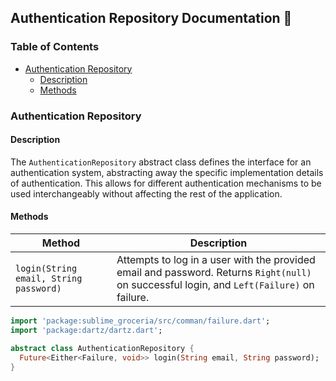 ## Authentication Repository Documentation 🔐

### Table of Contents

* [Authentication Repository](#authentication-repository)
    * [Description](#description)
    * [Methods](#methods)

### Authentication Repository

#### Description

The `AuthenticationRepository` abstract class defines the interface for an authentication system, abstracting away the specific implementation details of authentication. This allows for different authentication mechanisms to be used interchangeably without affecting the rest of the application.

#### Methods

| Method | Description |
|---|---|
| `login(String email, String password)` | Attempts to log in a user with the provided email and password. Returns `Right(null)` on successful login, and `Left(Failure)` on failure. |

```dart
import 'package:sublime_groceria/src/comman/failure.dart';
import 'package:dartz/dartz.dart';

abstract class AuthenticationRepository {
  Future<Either<Failure, void>> login(String email, String password);
}
```
